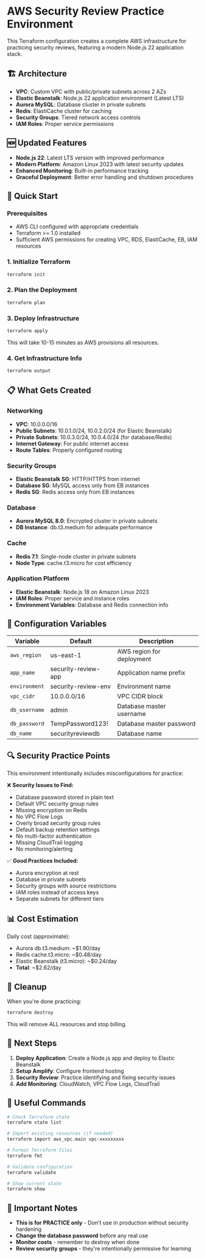 # AWS Security Review Practice Environment

This Terraform configuration creates a complete AWS infrastructure for practicing security reviews, featuring a modern Node.js 22 application stack.

## 🏗️ Architecture

- **VPC**: Custom VPC with public/private subnets across 2 AZs
- **Elastic Beanstalk**: Node.js 22 application environment (Latest LTS)
- **Aurora MySQL**: Database cluster in private subnets
- **Redis**: ElastiCache cluster for caching
- **Security Groups**: Tiered network access controls
- **IAM Roles**: Proper service permissions

## 🆕 Updated Features

- **Node.js 22**: Latest LTS version with improved performance
- **Modern Platform**: Amazon Linux 2023 with latest security updates
- **Enhanced Monitoring**: Built-in performance tracking
- **Graceful Deployment**: Better error handling and shutdown procedures

## 🚀 Quick Start

### Prerequisites
- AWS CLI configured with appropriate credentials
- Terraform >= 1.0 installed
- Sufficient AWS permissions for creating VPC, RDS, ElastiCache, EB, IAM resources

### 1. Initialize Terraform
```bash
terraform init
```

### 2. Plan the Deployment
```bash
terraform plan
```

### 3. Deploy Infrastructure
```bash
terraform apply
```

This will take 10-15 minutes as AWS provisions all resources.

### 4. Get Infrastructure Info
```bash
terraform output
```

## 📋 What Gets Created

### Networking
- **VPC**: 10.0.0.0/16
- **Public Subnets**: 10.0.1.0/24, 10.0.2.0/24 (for Elastic Beanstalk)
- **Private Subnets**: 10.0.3.0/24, 10.0.4.0/24 (for database/Redis)
- **Internet Gateway**: For public internet access
- **Route Tables**: Properly configured routing

### Security Groups
- **Elastic Beanstalk SG**: HTTP/HTTPS from internet
- **Database SG**: MySQL access only from EB instances
- **Redis SG**: Redis access only from EB instances

### Database
- **Aurora MySQL 8.0**: Encrypted cluster in private subnets
- **DB Instance**: db.t3.medium for adequate performance

### Cache
- **Redis 7.1**: Single-node cluster in private subnets
- **Node Type**: cache.t3.micro for cost efficiency

### Application Platform
- **Elastic Beanstalk**: Node.js 18 on Amazon Linux 2023
- **IAM Roles**: Proper service and instance roles
- **Environment Variables**: Database and Redis connection info

## 🔧 Configuration Variables

| Variable | Default | Description |
|----------|---------|-------------|
| `aws_region` | us-east-1 | AWS region for deployment |
| `app_name` | security-review-app | Application name prefix |
| `environment` | security-review-env | Environment name |
| `vpc_cidr` | 10.0.0.0/16 | VPC CIDR block |
| `db_username` | admin | Database master username |
| `db_password` | TempPassword123! | Database master password |
| `db_name` | securityreviewdb | Database name |

## 🔍 Security Practice Points

This environment intentionally includes misconfigurations for practice:

❌ **Security Issues to Find:**
- Database password stored in plain text
- Default VPC security group rules
- Missing encryption on Redis
- No VPC Flow Logs
- Overly broad security group rules
- Default backup retention settings
- No multi-factor authentication
- Missing CloudTrail logging
- No monitoring/alerting

✅ **Good Practices Included:**
- Aurora encryption at rest
- Database in private subnets
- Security groups with source restrictions
- IAM roles instead of access keys
- Separate subnets for different tiers

## 📊 Cost Estimation

Daily cost (approximate):
- Aurora db.t3.medium: ~$1.90/day
- Redis cache.t3.micro: ~$0.48/day
- Elastic Beanstalk (t3.micro): ~$0.24/day
- **Total**: ~$2.62/day

## 🧹 Cleanup

When you're done practicing:

```bash
terraform destroy
```

This will remove ALL resources and stop billing.

## 📝 Next Steps

1. **Deploy Application**: Create a Node.js app and deploy to Elastic Beanstalk
2. **Setup Amplify**: Configure frontend hosting
3. **Security Review**: Practice identifying and fixing security issues
4. **Add Monitoring**: CloudWatch, VPC Flow Logs, CloudTrail

## 🔗 Useful Commands

```bash
# Check Terraform state
terraform state list

# Import existing resources (if needed)
terraform import aws_vpc.main vpc-xxxxxxxxx

# Format Terraform files
terraform fmt

# Validate configuration
terraform validate

# Show current state
terraform show
```

## 🚨 Important Notes

- **This is for PRACTICE only** - Don't use in production without security hardening
- **Change the database password** before any real use
- **Monitor costs** - remember to destroy when done
- **Review security groups** - they're intentionally permissive for learning
